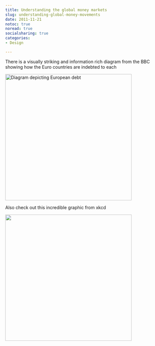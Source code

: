 ```yaml
---
title: Understanding the global money markets
slug: understanding-global-money-movements
date: 2011-11-21
notoc: true
noread: true
socialsharing: true
categories: 
- Design

---
```

There is a visually striking and information rich diagram from the BBC showing how the Euro countries are indebted to each 

[<img src="https://williampickup.org/uploads/2014/02/Eurozone_debt_web.png" alt="Diagram depicting European debt" width="400" align="" />](http://www.bbc.com/news/business-15748696)

Also check out this incredible graphic from  xkcd 

[<img src="https://williampickup.org/uploads/2014/02/money.png" alt="" width="400" />](http://xkcd.com/980/) 
